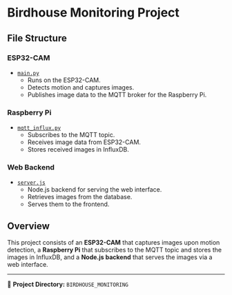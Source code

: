 # Birdhouse Monitoring Project

## File Structure

### ESP32-CAM
- [`main.py`](esp32-CAM/main.py)  
  - Runs on the ESP32-CAM.
  - Detects motion and captures images.
  - Publishes image data to the MQTT broker for the Raspberry Pi.

### Raspberry Pi
- [`mqtt_influx.py`](rpi/mqtt_influx.py)  
  - Subscribes to the MQTT topic.
  - Receives image data from ESP32-CAM.
  - Stores received images in InfluxDB.

### Web Backend
- [`server.js`](webPage/server.js)  
  - Node.js backend for serving the web interface.
  - Retrieves images from the database.
  - Serves them to the frontend.

## Overview
This project consists of an **ESP32-CAM** that captures images upon motion detection, a **Raspberry Pi** that subscribes to the MQTT topic and stores the images in InfluxDB, and a **Node.js backend** that serves the images via a web interface.

---

📂 **Project Directory:** `BIRDHOUSE_MONITORING`
